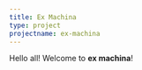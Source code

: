 ```yaml
---
title: Ex Machina
type: project
projectname: ex-machina
---
```


Hello all! Welcome to **ex machina**!
